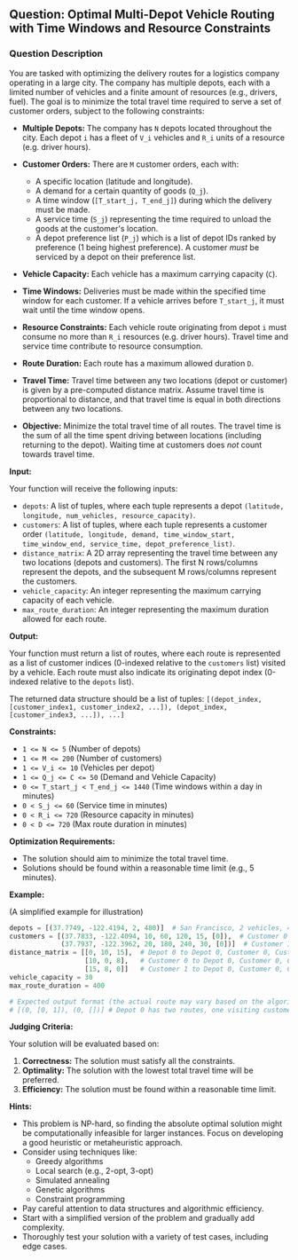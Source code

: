 ## Question: Optimal Multi-Depot Vehicle Routing with Time Windows and Resource Constraints

### Question Description

You are tasked with optimizing the delivery routes for a logistics company operating in a large city. The company has multiple depots, each with a limited number of vehicles and a finite amount of resources (e.g., drivers, fuel). The goal is to minimize the total travel time required to serve a set of customer orders, subject to the following constraints:

*   **Multiple Depots:** The company has `N` depots located throughout the city. Each depot `i` has a fleet of `V_i` vehicles and `R_i` units of a resource (e.g. driver hours).

*   **Customer Orders:** There are `M` customer orders, each with:
    *   A specific location (latitude and longitude).
    *   A demand for a certain quantity of goods (`Q_j`).
    *   A time window (`[T_start_j, T_end_j]`) during which the delivery must be made.
    *   A service time (`S_j`) representing the time required to unload the goods at the customer's location.
    *   A depot preference list (`P_j`) which is a list of depot IDs ranked by preference (1 being highest preference). A customer *must* be serviced by a depot on their preference list.

*   **Vehicle Capacity:** Each vehicle has a maximum carrying capacity (`C`).

*   **Time Windows:** Deliveries must be made within the specified time window for each customer. If a vehicle arrives before `T_start_j`, it must wait until the time window opens.

*   **Resource Constraints:** Each vehicle route originating from depot `i` must consume no more than `R_i` resources (e.g. driver hours). Travel time and service time contribute to resource consumption.

*   **Route Duration:** Each route has a maximum allowed duration `D`.

*   **Travel Time:** Travel time between any two locations (depot or customer) is given by a pre-computed distance matrix. Assume travel time is proportional to distance, and that travel time is equal in both directions between any two locations.

*   **Objective:** Minimize the total travel time of all routes. The travel time is the sum of all the time spent driving between locations (including returning to the depot). Waiting time at customers does *not* count towards travel time.

**Input:**

Your function will receive the following inputs:

*   `depots`: A list of tuples, where each tuple represents a depot `(latitude, longitude, num_vehicles, resource_capacity)`.
*   `customers`: A list of tuples, where each tuple represents a customer order `(latitude, longitude, demand, time_window_start, time_window_end, service_time, depot_preference_list)`.
*   `distance_matrix`: A 2D array representing the travel time between any two locations (depots and customers).  The first N rows/columns represent the depots, and the subsequent M rows/columns represent the customers.
*   `vehicle_capacity`: An integer representing the maximum carrying capacity of each vehicle.
*   `max_route_duration`: An integer representing the maximum duration allowed for each route.

**Output:**

Your function must return a list of routes, where each route is represented as a list of customer indices (0-indexed relative to the `customers` list) visited by a vehicle. Each route must also indicate its originating depot index (0-indexed relative to the `depots` list).

The returned data structure should be a list of tuples: `[(depot_index, [customer_index1, customer_index2, ...]), (depot_index, [customer_index3, ...]), ...]`

**Constraints:**

*   `1 <= N <= 5` (Number of depots)
*   `1 <= M <= 200` (Number of customers)
*   `1 <= V_i <= 10` (Vehicles per depot)
*   `1 <= Q_j <= C <= 50` (Demand and Vehicle Capacity)
*   `0 <= T_start_j < T_end_j <= 1440` (Time windows within a day in minutes)
*   `0 < S_j <= 60` (Service time in minutes)
*   `0 < R_i <= 720` (Resource capacity in minutes)
*   `0 < D <= 720` (Max route duration in minutes)

**Optimization Requirements:**

*   The solution should aim to minimize the total travel time.
*   Solutions should be found within a reasonable time limit (e.g., 5 minutes).

**Example:**

(A simplified example for illustration)

```python
depots = [(37.7749, -122.4194, 2, 480)]  # San Francisco, 2 vehicles, 480 resource capacity
customers = [(37.7833, -122.4094, 10, 60, 120, 15, [0]),  # Customer 0
             (37.7937, -122.3962, 20, 180, 240, 30, [0])]  # Customer 1
distance_matrix = [[0, 10, 15],  # Depot 0 to Depot 0, Customer 0, Customer 1
                   [10, 0, 8],   # Customer 0 to Depot 0, Customer 0, Customer 1
                   [15, 8, 0]]   # Customer 1 to Depot 0, Customer 0, Customer 1
vehicle_capacity = 30
max_route_duration = 400

# Expected output format (the actual route may vary based on the algorithm):
# [(0, [0, 1]), (0, [])] # Depot 0 has two routes, one visiting customers 0 and 1, and the second is an empty route.
```

**Judging Criteria:**

Your solution will be evaluated based on:

1.  **Correctness:** The solution must satisfy all the constraints.
2.  **Optimality:** The solution with the lowest total travel time will be preferred.
3.  **Efficiency:** The solution must be found within a reasonable time limit.

**Hints:**

*   This problem is NP-hard, so finding the absolute optimal solution might be computationally infeasible for larger instances.  Focus on developing a good heuristic or metaheuristic approach.
*   Consider using techniques like:
    *   Greedy algorithms
    *   Local search (e.g., 2-opt, 3-opt)
    *   Simulated annealing
    *   Genetic algorithms
    *   Constraint programming
*   Pay careful attention to data structures and algorithmic efficiency.
*   Start with a simplified version of the problem and gradually add complexity.
*   Thoroughly test your solution with a variety of test cases, including edge cases.
